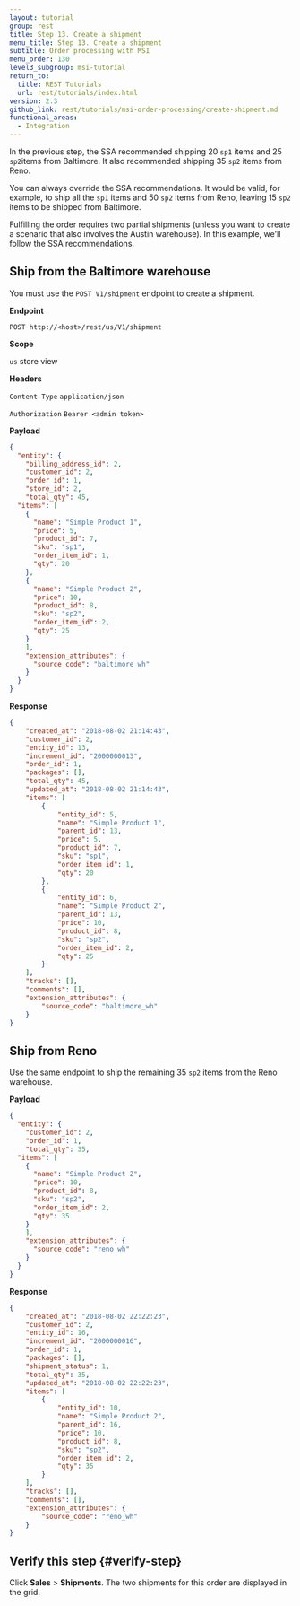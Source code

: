 ```yaml
---
layout: tutorial
group: rest
title: Step 13. Create a shipment
menu_title: Step 13. Create a shipment
subtitle: Order processing with MSI
menu_order: 130
level3_subgroup: msi-tutorial
return_to:
  title: REST Tutorials
  url: rest/tutorials/index.html
version: 2.3
github_link: rest/tutorials/msi-order-processing/create-shipment.md
functional_areas:
  - Integration
---
```


In the previous step, the SSA recommended shipping 20 `sp1` items and 25 `sp2`items from Baltimore. It also recommended shipping 35 `sp2` items from Reno.

You can always override the SSA recommendations. It would be valid, for example, to ship all the `sp1` items and 50 `sp2` items from Reno, leaving 15 `sp2` items to be shipped from Baltimore.

Fulfilling the order requires two partial shipments (unless you want to create a scenario that also involves the Austin warehouse). In this example, we'll follow the SSA recommendations.

## Ship from the Baltimore warehouse

You must use the `POST V1/shipment` endpoint to create a shipment.

**Endpoint**

`POST http://<host>/rest/us/V1/shipment`

**Scope**

`us` store view

**Headers**


`Content-Type` `application/json`

`Authorization` `Bearer <admin token>`

**Payload**

``` json
{
  "entity": {
  	"billing_address_id": 2,
    "customer_id": 2,
    "order_id": 1,
    "store_id": 2,
    "total_qty": 45,
  "items": [
    {
      "name": "Simple Product 1",
      "price": 5,
      "product_id": 7,
      "sku": "sp1",
      "order_item_id": 1,
      "qty": 20
    },
    {
      "name": "Simple Product 2",
      "price": 10,
      "product_id": 8,
      "sku": "sp2",
      "order_item_id": 2,
      "qty": 25
    }
    ],
    "extension_attributes": {
      "source_code": "baltimore_wh"
    }
  }
}
```

**Response**

``` json
{
    "created_at": "2018-08-02 21:14:43",
    "customer_id": 2,
    "entity_id": 13,
    "increment_id": "2000000013",
    "order_id": 1,
    "packages": [],
    "total_qty": 45,
    "updated_at": "2018-08-02 21:14:43",
    "items": [
        {
            "entity_id": 5,
            "name": "Simple Product 1",
            "parent_id": 13,
            "price": 5,
            "product_id": 7,
            "sku": "sp1",
            "order_item_id": 1,
            "qty": 20
        },
        {
            "entity_id": 6,
            "name": "Simple Product 2",
            "parent_id": 13,
            "price": 10,
            "product_id": 8,
            "sku": "sp2",
            "order_item_id": 2,
            "qty": 25
        }
    ],
    "tracks": [],
    "comments": [],
    "extension_attributes": {
        "source_code": "baltimore_wh"
    }
}
```

## Ship from Reno

Use the same endpoint to ship the remaining 35 `sp2` items from the Reno warehouse.

**Payload**

``` json
{
  "entity": {
    "customer_id": 2,
    "order_id": 1,
    "total_qty": 35,
  "items": [
    {
      "name": "Simple Product 2",
      "price": 10,
      "product_id": 8,
      "sku": "sp2",
      "order_item_id": 2,
      "qty": 35
    }
    ],
    "extension_attributes": {
      "source_code": "reno_wh"
    }
  }
}
```

**Response**

``` json
{
    "created_at": "2018-08-02 22:22:23",
    "customer_id": 2,
    "entity_id": 16,
    "increment_id": "2000000016",
    "order_id": 1,
    "packages": [],
    "shipment_status": 1,
    "total_qty": 35,
    "updated_at": "2018-08-02 22:22:23",
    "items": [
        {
            "entity_id": 10,
            "name": "Simple Product 2",
            "parent_id": 16,
            "price": 10,
            "product_id": 8,
            "sku": "sp2",
            "order_item_id": 2,
            "qty": 35
        }
    ],
    "tracks": [],
    "comments": [],
    "extension_attributes": {
        "source_code": "reno_wh"
    }
}
```

## Verify this step {#verify-step}

Click **Sales** > **Shipments**. The two shipments for this order are displayed in the grid.
